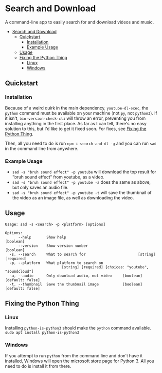 # Search and Download

A command-line app to easily search for and download videos and music.

- [Search and Download](#search-and-download)
  - [Quickstart](#quickstart)
    - [Installation](#installation)
    - [Example Usage](#example-usage)
  - [Usage](#usage)
  - [Fixing the Python Thing](#fixing-the-python-thing)
    - [Linux](#linux)
    - [Windows](#windows)

## Quickstart

### Installation

Because of a weird quirk in the main dependency, `youtube-dl-exec`, the `python` command must be available on your machine (not `py`, not `python3`). If it isn't, `bin-version-check-cli` will throw an error, preventing you from installing anything in the first place. As far as I can tell, there's no easy solution to this, but I'd like to get it fixed soon. For fixes, see [Fixing the Python Thing](#fixing-the-python-thing).

Then, all you need to do is run
```npm i search-and-dl -g```
and you can run `sad` in the command line from anywhere.

### Example Usage

- `sad -s "bruh sound effect" -p youtube` will download the top result for "bruh sound effect" from youtube, as a video.
- `sad -s "bruh sound effect" -p youtube -a` does the same as above, but only saves an audio file.
- `sad -s "bruh sound effect" -p youtube -t` will save the thumbnail of the video as an image file, as well as downloading the video.

## Usage

```text
Usage: sad -s <search> -p <platform> [options]

Options:
      --help       Show help                                           [boolean]
      --version    Show version number                                 [boolean]
  -s, --search     What to search for                        [string] [required]
  -p, --platform   What platform to search on
                          [string] [required] [choices: "youtube", "soundcloud"]
  -a, --audio      Only download audio, not video     [boolean] [default: false]
  -t, --thumbnail  Save the thumbnail image           [boolean] [default: false]
```

## Fixing the Python Thing

### Linux

Installing `python-is-python3` should make the `python` command available.
```sudo apt install python-is-python3```

### Windows

If you attempt to run `python` from the command line and don't have it installed, Windows will open the microsoft store page for Python 3. All you need to do is install it from there.

